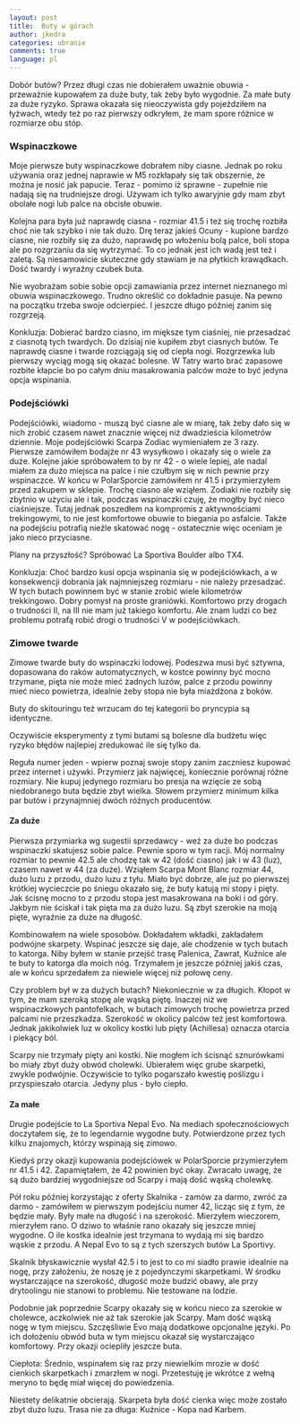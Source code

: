 ```yaml
---
layout: post
title:  Buty w górach
author: jkedra
categories: ubranie
comments: true
language: pl
---
```


Dobór butów? Przez długi czas nie dobierałem uważnie obuwia - przeważnie
kupowałem za duże buty, tak żeby było wygodnie. Za małe buty za duże ryzyko.
Sprawa okazała się nieoczywista gdy pojeździłem na łyżwach, wtedy
też po raz pierwszy odkryłem, że mam spore różnice w rozmiarze obu stóp.

### Wspinaczkowe

Moje pierwsze buty wspinaczkowe dobrałem niby ciasne. Jednak po roku używania
oraz jednej naprawie w M5 rozkłapały się tak obszernie, że można je nosić jak
papucie. Teraz - pomimo iż sprawne - zupełnie nie nadają się na trudniejsze
drogi. Używam ich tylko awaryjnie gdy mam zbyt obolałe nogi lub palce na
obcisłe obuwie.

Kolejna para była już naprawdę ciasna - rozmiar 41.5 i też się trochę rozbiła
choć nie tak szybko i nie tak dużo. Drę teraz jakieś Ocuny - kupione bardzo
ciasne, nie rozbiły się za dużo, naprawdę po włożeniu bolą palce, boli stopa
ale po rozgrzaniu da się wytrzymać. To co jednak jest ich wadą jest też i
zaletą. Są niesamowicie skuteczne gdy stawiam je na płytkich krawądkach. Dość
twardy i wyraźny czubek buta. 

Nie wyobrażam sobie sobie opcji zamawiania przez internet nieznanego mi obuwia
wspinaczkowego. Trudno określić co dokładnie pasuje. Na pewno na początku
trzeba swoje odcierpieć. I jeszcze długo później zanim się rozgrzeją.

Konkluzja: Dobierać bardzo ciasno, im miększe tym ciaśniej, nie przesadzać
z ciasnotą tych twardych. Do dzisiaj nie kupiłem zbyt ciasnych butów.
Te naprawdę ciasne i twarde rozciągają się od ciepła nogi. Rozgrzewka lub
pierwszy wyciąg mogą się okazać bolesne. W Tatry warto brać zapasowe rozbite
kłapcie bo po całym dniu masakrowania palców może to być jedyna opcja
wspinania.

### Podejściówki

Podejściówki, wiadomo - muszą być ciasne ale w miarę, tak żeby dało się w nich
zrobić czasem nawet znacznie więcej niż dwadzieścia kilometrów dziennie. Moje
podejściówki Scarpa Zodiac wymieniałem ze 3 razy. Pierwsze zamówiłem bodajże nr
43 wysyłkowo i okazały się o wiele za duże. Kolejne jakie spróbowałem to by nr
42 - o wiele lepiej, ale nadal miałem za dużo miejsca na palce i nie czułbym
się w nich pewnie przy wspinaczce. W końcu w PolarSporcie zamówiłem nr 41.5 i
przymierzyłem przed zakupem w sklepie. Trochę ciasno ale wziąłem. Zodiaki nie
rozbiły się zbytnio w użyciu ale i tak, podczas wspinaczki czuję, że mogłby być
nieco ciaśniejsze. Tutaj jednak poszedłem na kompromis z aktywnościami
trekingowymi, to nie jest komfortowe obuwie to biegania po asfalcie. Także na
podejściu potrafią nieźle skatować nogę - ostatecznie więc oceniam je jako
nieco przyciasne.

Plany na przyszłość? Spróbować La Sportiva Boulder albo TX4.

Konkluzja: Choć bardzo kusi opcja wspinania się w podejściówkach, a w
konsekwencji dobrania jak najmniejszeg rozmiaru - nie należy przesadzać.
W tych butach powinnem być w stanie zrobić wiele kilometrów trekkingowo.
Dobry pomysł na proste graniówki. Komfortowo przy drogach o trudności II,
na III nie mam już takiego komfortu. Ale znam ludzi co bez problemu
potrafą robić drogi o trudności V w podejściówkach.

### Zimowe twarde

Zimowe twarde buty do wspinaczki lodowej. Podeszwa musi być sztywna,
dopasowana do raków automatycznych, w kostce powinny być mocno trzymane,
pięta nie może mieć żadnych luzów, palce z przodu powinny mieć nieco
powietrza, idealnie żeby stopa nie była miażdżona z boków.

Buty do skitouringu też wrzucam do tej kategorii bo pryncypia są identyczne.

Oczywiście eksperymenty z tymi butami są bolesne dla budżetu więc ryzyko
błędów najlepiej zredukować ile się tylko da.

Reguła numer jeden - wpierw poznaj swoje stopy zanim zaczniesz kupować
przez internet i używki. Przymierz jak najwięcej, koniecznie porównaj
różne rozmiary. Nie kupuj jedynego rozmiaru bo presja na wzięcie ze sobą
niedobranego buta będzie zbyt wielka. Słowem przymierz minimum kilka
par butów i przynajmniej dwóch różnych producentów.

#### Za duże

Pierwsza przymiarka wg sugestii sprzedawcy - weź za duże bo podczas wspinaczki
skatujesz sobie palce. Pewnie sporo w tym racji. Mój normalny rozmiar to pewnie
42.5 ale chodzę tak w 42 (dość ciasno) jak i w 43 (luz), czasem nawet w 44 (za
duże). Wziąłem Scarpa Mont Blanc rozmiar 44, dużo luzu z przodu, dużo luzu z
tyłu. Miało być dobrze, ale już po pierwszej krótkiej wycieczcie po śniegu
okazało się, że buty katują mi stopy i pięty. Jak ścisnę mocno to z przodu
stopa jest masakrowana na boki i od góry. Jakbym nie ściskał i tak pięta ma za
dużo luzu. Są zbyt szerokie na moją pięte, wyraźnie za duże na długość.

Kombinowałem na wiele sposobów. Dokładałem wkładki, zakładałem podwójne
skarpety. Wspinać jeszcze się daje, ale chodzenie w tych butach to katorga.
Niby byłem w stanie przejść trasę Palenica, Zawrat, Kuźnice ale te buty
to katorga dla moich nóg. Trzymałem je jeszcze później jakiś czas, ale
w końcu sprzedałem za niewiele więcej niż połowę ceny.

Czy problem był w za dużych butach? Niekoniecznie w za długich. Kłopot
w tym, że mam szeroką stopę ale wąską piętę. Inaczej niż we wspinaczkowych
pantofelkach, w butach zimowych trochę powietrza przed palcami nie
przeszkadza. Szerokość w okolicy palców też jest komfortowa. Jednak
jakikolwiek luz w okolicy kostki lub pięty (Achillesa) oznacza otarcia i
piekący ból.

Scarpy nie trzymały pięty ani kostki. Nie mogłem ich ścisnąć sznurówkami
bo miały zbyt duży obwód cholewki. Ubierałem więc grube skarpetki, zwykle
podwójnie. Oczywiście to tylko pogarszało kwestię poślizgu i przyspieszało
otarcia. Jedyny plus - było ciepło.

#### Za małe

Drugie podejście to La Sportiva Nepal Evo. Na mediach społecznościowych
doczytałem się, że to legendarnie wygodne buty. Potwierdzone przez tych
kilku znajomych, którzy wspinają się zimowo.

Kiedyś przy okazji kupowania podejściówek w PolarSporcie przymierzyłem nr 41.5
i 42. Zapamiętałem, że 42 powinien być okay. Zwracało uwagę, że są dużo
bardziej wygodniejsze od Scarpy i mają dość wąską cholewkę.

Pół roku później korzystając z oferty Skalnika - zamów za darmo,
zwróć za darmo - zamówiłem w pierwszym podejściu numer 42, licząc się z tym,
że będzie mały.
Były małe na długość i na szerokość. Mierzyłem wieczorem, mierzyłem rano. O
dziwo to właśnie rano okazały się jeszcze mniej wygodne. O ile kostka idealnie
jest trzymana to wydają mi się bardzo wąskie z przodu. A Nepal Evo to są z tych
szerszych butów La Sportivy.

Skalnik błyskawicznie wysłał 42.5 i to jest to co mi siadło prawie idealnie na
nogę, przy założeniu, że noszę je z pojedynczymi skarpetkami. W środku
wystarczające na szerokość, długość może budzić obawy, ale przy drytoolingu
nie stanowi to problemu. Nie testowane na lodzie.

Podobnie jak poprzednie Scarpy okazały się w końcu nieco za szerokie w
cholewce, aczkolwiek nie aż tak szerokie jak Scarpy.  Mam dość wąską nogę w tym
miejscu. Szczęśliwie Evo mają dodatkowe opcjonalne języki. Po ich dołożeniu
obwód buta w tym miejscu okazał się wystarczająco komfortowy. Przy okazji
ociepliły jeszcze buta.

Ciepłota: Średnio, wspinałem się raz przy niewielkim mrozie w dość cienkich
skarpetkach i zmarzłem w nogi. Przetestuję je wkrótce z wełną meryno to
będę miał więcej do powiedzenia.

Niestety delikatnie obcierają. Skarpeta była dość cienka więc może
zostało zbyt dużo luzu. Trasa nie za długa: Kuźnice - Kopa nad Karbem.


[1]: https://www.ukclimbing.com/forums/gear/la_sportiva_nepal_evo_gtx_size_question-438191
